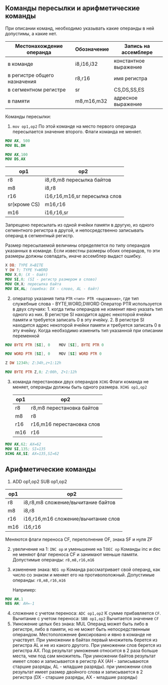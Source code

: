 ## Команды пересылки и арифметические команды

При описании команд, необходимо указывать какие операнды в ней допустимы, а какие нет.

| Местонахождение операнда      | Обозначение | Запись на ассемблере  |
| ---------------------------- | ----------- | --------------------- |
| в команде                    | i8,i16,i32  | константное выражение |
| в регистре общего назначения | r8,r16      | имя регистра          |
| в сегментном регистре        | sr          | CS,DS,SS,ES           |
| в памяти                     | m8,m16,m32  | адресное выражение    | 

Команды пересылки:
1. `mov op1,op2` 
   По этой команде на место первого операнда пересылается значение второго. Флаги команда не меняет.
   
```nasm
MOV AX, 500
MOV BL,DH
```

```nasm
MOV AX,100
MOV DS,AX
```

| op1          | op2                           |
| ------------ | ----------------------------- |
| r8           | i8,r8,m8 пересылка байтов     |
| m8           | i8,r8                         |
| r16          | i16,r16,m16,sr пересылка слов |
| sr(кроме CS) | m16,r16                       |
| m16          | i16,r16,sr                    | 

Запрещено пересылать из одной ячейки памяти в другую, из одного сегментного регистра в другой, и непосредственно записывать операнд в сегментный регистр.

Размер пересылаемой величины определяется по типу операндов указанных в команде. Если известны размеры обоих операндов, то эти размеры должны совпадать, иначе ассемблер выдаст ошибку.

```nasm
X DB; TYPE X=BITE
Y DW ?; TYPE Y=WORD
MOV X,0; (X - байт)
MOV SI,0; (SI - регистр размером в слово)
MOV CH,X; пересылка байта
MOV DX,AL; (ошибка: DX - слово, AL - байт)
```

2. оператор указания типа `PTR`
   `<тип> PTR <выражение>`, где тип служебные слова - BYTE,WORD,DWORD
   Оператор PTR используется в двух случаях:
	   1. когда типы операндов не изменит явно указать тип одного из них. В регистре SI находится адрес некоторой ячейки памяти и требуется записать 0 в эту ячейку.
	   2. В регистре SI находится адрес некоторой ячейки памяти и требуется записать 0 в эту ячейку. Когда необходимо изменить тип указанной при описании переменной


```nasm 
MOV BYTE PTR [SI], 0    MOV [SI], BYTE PTR 0

MOV WORD PTR [SI], 0    MOV [SI] WORD PTR 0
```

```nasm
Z DW 1234h; Z:34h,z+1:12h

MOV BYTE PTR Z,0; Z:00h, Z+1:12h
```

3. команда перестановки двух операндов `XCHG`
   Флаги команда не меняет, операнды должны быть одного размера.
   `XCHG op1,op2`
   
   | op1 | op2                       |
   | --- | ------------------------- |
   | r8  | r8,m8 перестановка байтов |
   | m8  | r8                        |
   | r16 | r16,m16 перестановка слов |
   | m16 | r16                       | 

```nasm
MOV AX,62; AX=62
MOV SI,135; SI=135
XCHG AX,SI; AX=135,SI=62
```

## Арифметические команды

1. ADD op1,op2    SUB op1,op2

| op1 | op2                                 |
| --- | ----------------------------------- |
| r8  | i8,r8,m8 сложение/вычитание байтов  |
| m8  | i8,r8                               |
| r16 | i16,r16,m16 сложение/вычитание слов |
| m16 | i16,r16                             | 

Меняются флаги переноса CF, переполнение OF, знака SF и нуля ZF

2. увеличение на 1: `INC op` и уменьшение на 1:`DEC op`
   Команды inc и dec не меняют флаг переноса CF и занимают меньше памяти.
   Допустимые операнды: `r8,m8,r16,m16`
3. изменение знака: `NEG op`
   Команда рассматривает свой операнд, как число со знаком и меняет его на противоположный.
   Допустимые операнды: `r8,m8,r16,m16`
   
   Например:
   
```nasm
MOV AH,1
NEG AH; AH=-1

```

4. сложение с учетом переноса: `ADC op1,op2`
   К сумме прибавляется `CF`. 
   Вычитание с учетом переноса: `SBB op1,op2`
   Вычитается значение `CF`
5. Умножение целых без знака: MUL
   Операнд может быть либо в регистре, либо в памяти, но не может быть непосредственным операндом. Местоположение фиксировано и явно в команде не участвует. При умножении в байтах первый множитель берется из регистра AL и не из какого другого. При умножении слов берется из регистра AX. Под результат умножения относится в 2 раза больше места, чем под сам множитель. При умножении байтов результат имеет слово и записывается в регистр AX (AH - записываются старшие разряды, AL - младшие разряды). при умножении слов результат имеет размер двойного слова и записывается в 2 регистра (DX - старшие разряды, AX - младшие разряды)
